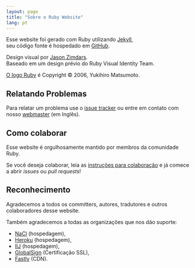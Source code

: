 ```yaml
---
layout: page
title: "Sobre o Ruby Website"
lang: pt
---
```


Esse website foi gerado com Ruby utilizando [Jekyll][jekyll],<br>
seu código fonte é hospedado em [GitHub][github-repo].

Design visual por [Jason Zimdars][jzimdars].<br>
Baseado em um design prévio do Ruby Visual Identity Team.

[O logo Ruby][logo] é Copyright &copy; 2006, Yukihiro Matsumoto.


## Relatando Problemas ##

Para relatar um problema use o [issue tracker][github-issues]
ou entre em contato com nosso [webmaster][webmaster] (em Inglês).


## Como colaborar ##

Esse website é orgulhosamente mantido por membros da comunidade Ruby.

Se você deseja colaborar, leia as [instruções para colaboração][github-wiki]
e já comece a abrir *issues* ou *pull requests*!


## Reconhecimento ##

Agradecemos a todos os committers, autores, tradutores
e outros colaboradores desse website.

Também agradecemos a todas as organizações que nos dão suporte:

 * [NaCl][nacl] (hospedagem),
 * [Heroku][heroku] (hospedagem),
 * [IIJ][iij] (hospedagem),
 * [GlobalSign][globalsign] (Certificação SSL),
 * [Fastly][fastly] (CDN).


[logo]: /pt/about/logo/
[webmaster]: mailto:webmaster@ruby-lang.org
[jekyll]: http://www.jekyllrb.com/
[jzimdars]: https://twitter.com/jasonzimdars
[github-repo]: https://github.com/ruby/www.ruby-lang.org/
[github-issues]: https://github.com/ruby/www.ruby-lang.org/issues
[github-wiki]: https://github.com/ruby/www.ruby-lang.org/wiki
[nacl]: http://www.netlab.jp
[heroku]: https://www.heroku.com/
[iij]: http://www.iij.ad.jp
[globalsign]: https://www.globalsign.com
[fastly]: http://www.fastly.com
